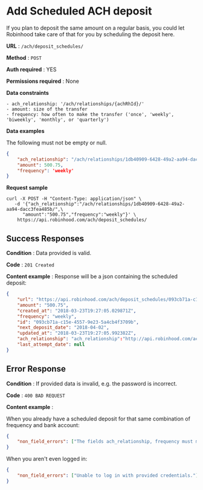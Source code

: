 # Add Scheduled ACH deposit

If you plan to deposit the same amount on a regular basis, you could let Robinhood take care of that for you by scheduling the deposit here.

**URL** : `/ach/deposit_schedules/`

**Method** : `POST`

**Auth required** : YES

**Permissions required** : None

**Data constraints**

    - ach_relationship: '/ach/relationships/{achRhId}/'
    - amount: size of the transfer
    - frequency: how often to make the transfer ('once', 'weekly', 'biweekly', 'monthly', or 'quarterly')

**Data examples**

The following must not be empty or null.

```json
{
    "ach_relationship": "/ach/relationships/1db40909-6428-49a2-aa94-dacc3fea485b/",
    "amount": 500.75,
    "frequency": 'weekly'
}
```

**Request sample**

```
curl -X POST -H "Content-Type: application/json" \
   -d '{"ach_relationship":"/ach/relationships/1db40909-6428-49a2-aa94-dacc3fea485b/",\
      "amount":"500.75","frequency":"weekly"}' \
    https://api.robinhood.com/ach/deposit_schedules/
```

## Success Responses

**Condition** : Data provided is valid.

**Code** : `201 Created`

**Content example** : Response will be a json containing the scheduled deposit:

```json
{
    "url": "https://api.robinhood.com/ach/deposit_schedules/093cb71a-c15e-4557-9e23-5a4cb4f3709b/",
    "amount": "500.75",
    "created_at": "2018-03-23T19:27:05.029871Z",
    "frequency": "weekly",
    "id": "093cb71a-c15e-4557-9e23-5a4cb4f3709b",
    "next_deposit_date": "2018-04-02",
    "updated_at": "2018-03-23T19:27:05.992382Z",
    "ach_relationship": "ach_relationship":"http://api.robinhood.com/ach/relationships/1db40909-6428-49a2-aa94-dacc3fea485b/",
    "last_attempt_date": null
}
```

## Error Response

**Condition** : If provided data is invalid, e.g. the password is incorrect.

**Code** : `400 BAD REQUEST`

**Content example** :

When you already have a scheduled deposit for that same combination of frequency and bank account:

```json
{
    "non_field_errors": ["The fields ach_relationship, frequency must make a unique set."]
}
```

When you aren't even logged in:

```json
{
    "non_field_errors": ["Unable to log in with provided credentials."]
}
```
